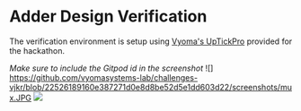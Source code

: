 # Adder Design Verification
The verification environment is setup using [Vyoma's UpTickPro](https://vyomasystems.com) provided for the hackathon.

*Make sure to include the Gitpod id in the screenshot*
![] https://github.com/vyomasystems-lab/challenges-vjkr/blob/22526189160e387271d0e8d8be52d5e1dd603d22/screenshots/mux.JPG
![](https://i.imgur.com/miWGA1o.png)